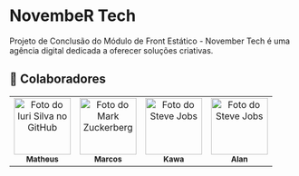 # NovembeR Tech
Projeto de Conclusão do Módulo de Front Estático - November Tech é uma agência digital dedicada a oferecer soluções criativas.

## 🤝 Colaboradores
<table>
  <tr>
    <td align="center">
      <a href="https://github.com/zmatezz" title="GitHub Matheus">
        <img src="https://avatars.githubusercontent.com/u/122845779?v=4" width="100px;" alt="Foto do Iuri Silva no GitHub"/><br>
        <sub>
          <b>Matheus</b>
        </sub>
      </a>
    </td>
    <td align="center">
      <a style="text-decoration: none;" href="https://github.com/yomarcoslinss" title="defina o titulo do link">
        <img src="https://avatars.githubusercontent.com/u/111458338?v=4" width="100px;" alt="Foto do Mark Zuckerberg"/><br>
        <sub>
          <b>Marcos</b>
        </sub>
      </a>
    </td>
    <td align="center">
      <a href="https://github.com/Kawa-github" title="defina o titulo do link">
        <img src="https://avatars.githubusercontent.com/u/65866526?v=4" width="100px;" alt="Foto do Steve Jobs"/><br>
        <sub>
          <b>Kawa</b>
        </sub>
      </a>
    </td>
    <td align="center">
      <a href="https://github.com/proffety" title="defina o titulo do link">
        <img src="https://avatars.githubusercontent.com/u/67902120?v=4" width="100px;" alt="Foto do Steve Jobs"/><br>
        <sub>
          <b>Alan</b>
        </sub>
      </a>
    </td>
  </tr>
</table>
